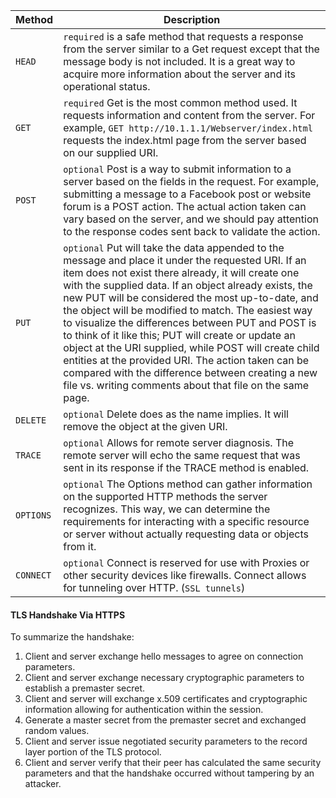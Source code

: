 |**Method**|**Description**|
|---|---|
|`HEAD`|`required` is a safe method that requests a response from the server similar to a Get request except that the message body is not included. It is a great way to acquire more information about the server and its operational status.|
|`GET`|`required` Get is the most common method used. It requests information and content from the server. For example, `GET http://10.1.1.1/Webserver/index.html` requests the index.html page from the server based on our supplied URI.|
|`POST`|`optional` Post is a way to submit information to a server based on the fields in the request. For example, submitting a message to a Facebook post or website forum is a POST action. The actual action taken can vary based on the server, and we should pay attention to the response codes sent back to validate the action.|
|`PUT`|`optional` Put will take the data appended to the message and place it under the requested URI. If an item does not exist there already, it will create one with the supplied data. If an object already exists, the new PUT will be considered the most up-to-date, and the object will be modified to match. The easiest way to visualize the differences between PUT and POST is to think of it like this; PUT will create or update an object at the URI supplied, while POST will create child entities at the provided URI. The action taken can be compared with the difference between creating a new file vs. writing comments about that file on the same page.|
|`DELETE`|`optional` Delete does as the name implies. It will remove the object at the given URI.|
|`TRACE`|`optional` Allows for remote server diagnosis. The remote server will echo the same request that was sent in its response if the TRACE method is enabled.|
|`OPTIONS`|`optional` The Options method can gather information on the supported HTTP methods the server recognizes. This way, we can determine the requirements for interacting with a specific resource or server without actually requesting data or objects from it.|
|`CONNECT`|`optional` Connect is reserved for use with Proxies or other security devices like firewalls. Connect allows for tunneling over HTTP. (`SSL tunnels`)|
#### TLS Handshake Via HTTPS
To summarize the handshake:

1. Client and server exchange hello messages to agree on connection parameters.
2. Client and server exchange necessary cryptographic parameters to establish a premaster secret.
3. Client and server will exchange x.509 certificates and cryptographic information allowing for authentication within the session.
4. Generate a master secret from the premaster secret and exchanged random values.
5. Client and server issue negotiated security parameters to the record layer portion of the TLS protocol.
6. Client and server verify that their peer has calculated the same security parameters and that the handshake occurred without tampering by an attacker.
